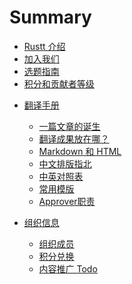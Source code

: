 # Summary

- [Rustt 介绍](./about.md)
- [加入我们](./join-us.md)
- [选题指南](./proposing.md)
- [积分和贡献者等级](./rank-points.md)

<!-- - [读者手册]()
  - [使用指南 Todo](reader-guide/how-to-use.md)
  - [如何找到想要的内容 Todo](reader-guide/find-the-content.md) -->
  
- [翻译手册]()
  - [一篇文章的诞生](translation-guide/steps.md)
  - [翻译成果放在哪？](translation-guide/where-to-put.md)
  - [Markdown 和 HTML](translation-guide/markdown.md)
  - [中文排版指北](translation-guide/composing.md)
  - [中英对照表](translation-guide/glossary.md)
  - [常用模版](translation-guide/templates.md)
  - [Approver职责](translation-guide/approver.md)

- [组织信息]()
  - [组织成员](org-info/members.md)
  - [积分兑换](org-info/points-consuming.md)
  - [内容推广 Todo](org-info/promotion.md)